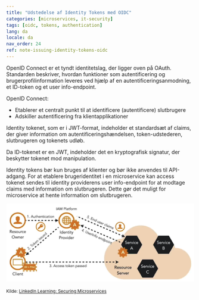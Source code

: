 ```yaml
---
title: "Udstedelse af Identity Tokens med OIDC"
categories: [microservices, it-security]
tags: [oidc, tokens, authentication]
lang: da
locale: da
nav_order: 24
ref: note-issuing-identity-tokens-oidc
---
```

OpenID Connect er et tyndt identitetslag, der ligger oven på OAuth. Standarden beskriver, hvordan funktioner som autentificering og brugerprofilinformation leveres ved hjælp af en autentificeringsanmodning, et ID-token og et user info-endpoint.

OpenID Connect:

- Etablerer et centralt punkt til at identificere (autentificere) slutbrugere  
- Adskiller autentificering fra klientapplikationer  

Identity tokenet, som er i JWT-format, indeholder et standardsæt af claims, der giver information om autentificeringshændelsen, token-udstederen, slutbrugeren og tokenets udløb.

Da ID-tokenet er en JWT, indeholder det en kryptografisk signatur, der beskytter tokenet mod manipulation.

Identity tokens bør kun bruges af klienter og bør ikke anvendes til API-adgang. For at etablere brugeridentitet i en microservice kan access tokenet sendes til identity providerens user info-endpoint for at modtage claims med information om slutbrugeren. Dette gør det muligt for microservice at hente information om slutbrugeren.

![OIDC Identity Token](../../../assets/images/notes/token-based-security-standards/issuing-identity-tokens-oidc/oidc-identity-token.png)

<small> Kilde: [LinkedIn Learning: Securing Microservices](https://www.linkedin.com/learning/microservices-security/securing-microservices?contextUrn=urn%3Ali%3AlyndaLearningPath%3A645bcd56498e6459e79b3c71&resume=false&u=57075649)</small>